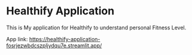 # Healthify Application
This is My application for Healthify  to understand personal Fitness Level.

App link: https://healthify-application-fosrjezwbdcszpljydqu7e.streamlit.app/
